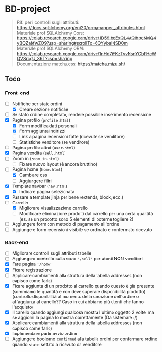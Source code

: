 # BD-project

> Rif. per i controlli sugli attributi: https://docs.sqlalchemy.org/en/20/orm/mapped_attributes.html \
> Materiale prof SQLAlchemy Core: https://colab.research.google.com/drive/1D59IbeExQL4AQihpcKMQ4yBQZabfwZO9?usp=sharing#scrollTo=6QYybaiNSD0m \
> Materiale prof SQLAlchemy ORM: https://colab.research.google.com/drive/1nHd7iFKzTvvNsnYCbPHcWQVSrcgU_36T?usp=sharing \
> Documentazione matcha.css: https://matcha.mizu.sh/
## Todo

### Front-end
- [ ] Notifiche per stato ordini
    - [x] Creare sezione notifiche
- [ ] Se stato ordine completato, rendere possibile inserimento recensione
- [x] Pagina profilo (`profile.html`)
    - [x] Form modifica dati personali
    - [x] Form aggiunta indirizzi
    - [ ] Link a pagina recensioni fatte (ricevute se venditore)
    - [ ] Statistiche venditore (se venditore)
- [ ] Pagina profilo altrui (`user.html`)
- [x] Pagina vendita (`sell.html`)
- [ ] Zoom in (`zoom_in.html`)
    - [ ] Fixare nuovo layout (è ancora bruttino)
- [ ] Pagina home (`home.html`)
    - [x] Cambiare css
    - [ ] Aggiungere filtri
- [x] Template navbar (`nav.html`)
    - [x] Indicare pagina selezionata
- [x] Passare a template jinja per bene (extends, block, ecc.)
- [ ] Carrello
    - [x] Migliorare visualizzazione carrello
    - [ ] Modificare eliminazione prodotti dal carrello per una certa quantità (es. se un prodotto sono 5 elementi di poterne togliere 2)
- [ ] Aggiungere form con metodo di pagamento all'ordine
- [ ] Aggiungere form recensioni visibile se ordinato e confermato ricevuto

### Back-end
- [ ] Migliorare controlli sugli attributi tabelle
- [ ] Aggiungere controllo sulla route `'/sell'` per utenti NON venditori
- [x] Fare pagina `'/home'`
- [x] Fixare registrazione
- [ ] Applicare cambiamenti alla struttura della tabella addresses (non capisco come farlo)
- [x] Fixare aggiunta di un prodotto al carrello quando questo è già presente (sommiamo le quantità e non deve superare disponibilità prodotto)
        (controllo disponibilità al momento della creazione dell'ordine o all'aggiunta al carrello?? Caso in cui abbiamo più utenti che fanno l'acquisto)
- [x] Il carello quando aggiungi qualcosa mostra l'ultimo oggetto 2 volte, ma se aggiorni la pagina lo mostra correttamente (Da sistemare :/)
- [x] Applicare cambiamenti alla struttura della tabella addresses (non capisco come farlo)
- [x] Implementare parte avvio ordine
- [ ] Aggiungere booleano `confirmed` alla tabella ordini per confermare ordine quando `state` settato a ricevuto da venditore
